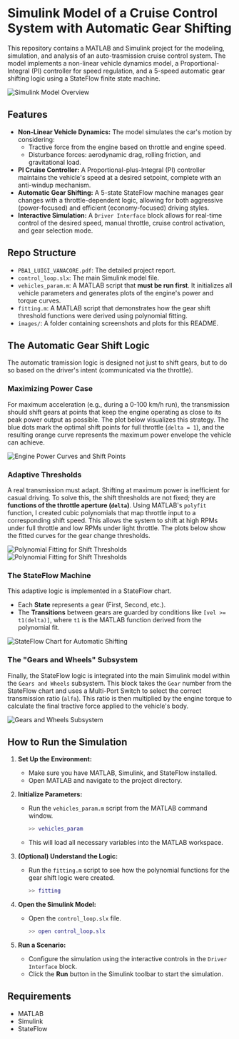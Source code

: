 # Simulink Model of a Cruise Control System with Automatic Gear Shifting

This repository contains a MATLAB and Simulink project for the modeling, simulation, and analysis of an auto-trasmission cruise control system. The model implements a non-linear vehicle dynamics model, a Proportional-Integral (PI) controller for speed regulation, and a 5-speed automatic gear shifting logic using a StateFlow finite state machine.


![Simulink Model Overview](./images/loop.png)

## Features

- **Non-Linear Vehicle Dynamics:** The model simulates the car's motion by considering:
  - Tractive force from the engine based on throttle and engine speed.
  - Disturbance forces: aerodynamic drag, rolling friction, and gravitational load.
- **PI Cruise Controller:** A Proportional-plus-Integral (PI) controller maintains the vehicle's speed at a desired setpoint, complete with an anti-windup mechanism.
- **Automatic Gear Shifting:** A 5-state StateFlow machine manages gear changes with a throttle-dependent logic, allowing for both aggressive (power-focused) and efficient (economy-focused) driving styles.
- **Interactive Simulation:** A `Driver Interface` block allows for real-time control of the desired speed, manual throttle, cruise control activation, and gear selection mode.

## Repo Structure

- `PBA1_LUIGI_VANACORE.pdf`: The detailed project report. 
- `control_loop.slx`: The main Simulink model file.
- `vehicles_param.m`: A MATLAB script that **must be run first**. It initializes all vehicle parameters and generates plots of the engine's power and torque curves.
- `fitting.m`: A MATLAB script that demonstrates how the gear shift threshold functions were derived using polynomial fitting.
- `images/`: A folder containing screenshots and plots for this README.

## The Automatic Gear Shift Logic

The automatic tramission logic is designed not just to shift gears, but to do so based on the driver's intent (communicated via the throttle).

### Maximizing Power Case

For maximum acceleration (e.g., during a 0-100 km/h run), the transmission should shift gears at points that keep the engine operating as close to its peak power output as possible. The plot below visualizes this strategy. The blue dots mark the optimal shift points for full throttle (`delta = 1`), and the resulting orange curve represents the maximum power envelope the vehicle can achieve.

![Engine Power Curves and Shift Points](./images/power_curves_shifting.png)

### Adaptive Thresholds

A real transmission must adapt. Shifting at maximum power is inefficient for casual driving. To solve this, the shift thresholds are not fixed; they are **functions of the throttle aperture (`delta`)**. Using MATLAB's `polyfit` function, I created cubic polynomials that map throttle input to a corresponding shift speed. This allows the system to shift at high RPMs under full throttle and low RPMs under light throttle. The plots below show the fitted curves for the gear change thresholds.

![Polynomial Fitting for Shift Thresholds](./images/threshold_fitting1.png)
![Polynomial Fitting for Shift Thresholds](./images/threshold_fitting2.png)

### The StateFlow Machine

This adaptive logic is implemented in a StateFlow chart.
- Each **State** represents a gear (First, Second, etc.).
- The **Transitions** between gears are guarded by conditions like `[vel >= t1(delta)]`, where `t1` is the MATLAB function derived from the polynomial fit.

![StateFlow Chart for Automatic Shifting](./images/stateflow_chart.png)

### The "Gears and Wheels" Subsystem

Finally, the StateFlow logic is integrated into the main Simulink model within the `Gears and Wheels` subsystem. This block takes the `Gear` number from the StateFlow chart and uses a Multi-Port Switch to select the correct transmission ratio (`alfa`). This ratio is then multiplied by the engine torque to calculate the final tractive force applied to the vehicle's body.

![Gears and Wheels Subsystem](./images/gears_wheels_subsystem.png)

## How to Run the Simulation

1.  **Set Up the Environment:**
    - Make sure you have MATLAB, Simulink, and StateFlow installed.
    - Open MATLAB and navigate to the project directory.

2.  **Initialize Parameters:**
    - Run the `vehicles_param.m` script from the MATLAB command window.
      ```matlab
      >> vehicles_param
      ```
    - This will load all necessary variables into the MATLAB workspace.

3.  **(Optional) Understand the Logic:**
    - Run the `fitting.m` script to see how the polynomial functions for the gear shift logic were created.
      ```matlab
      >> fitting
      ```

4.  **Open the Simulink Model:**
    - Open the `control_loop.slx` file.
      ```matlab
      >> open control_loop.slx
      ```

5.  **Run a Scenario:**
    - Configure the simulation using the interactive controls in the `Driver Interface` block.
    - Click the **Run** button in the Simulink toolbar to start the simulation.

## Requirements

-   MATLAB
-   Simulink
-   StateFlow

